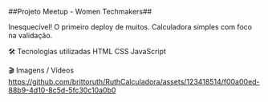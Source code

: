 ##Projeto Meetup - Women Techmakers##

Inesquecível! O primeiro deploy de muitos.
Calculadora simples com foco na validação.


🛠️ Tecnologias utilizadas
HTML
CSS
JavaScript

🎬 Imagens / Vídeos
https://github.com/brittoruth/RuthCalculadora/assets/123418514/f00a00ed-88b9-4d10-8c5d-5fc30c10a0b0



